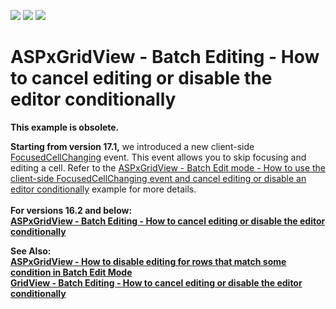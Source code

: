 <!-- default badges list -->
![](https://img.shields.io/endpoint?url=https://codecentral.devexpress.com/api/v1/VersionRange/128532973/17.1.11%2B)
[![](https://img.shields.io/badge/Open_in_DevExpress_Support_Center-FF7200?style=flat-square&logo=DevExpress&logoColor=white)](https://supportcenter.devexpress.com/ticket/details/T115144)
[![](https://img.shields.io/badge/📖_How_to_use_DevExpress_Examples-e9f6fc?style=flat-square)](https://docs.devexpress.com/GeneralInformation/403183)
<!-- default badges end -->
# ASPxGridView - Batch Editing - How to cancel editing or disable the editor conditionally


<p><b>This example is obsolete.</b></p>
<p><strong>Starting from version 17.1,</strong> we introduced a new client-side <a href="https://documentation.devexpress.com/#AspNet/DevExpressWebScriptsASPxClientGridView_FocusedCellChangingtopic">FocusedCellChanging</a> event. This event allows you to skip focusing and editing a cell. Refer to the <a href="https://www.devexpress.com/Support/Center/p/T496531">ASPxGridView - Batch Edit mode - How to use the client-side FocusedCellChanging event and cancel editing or disable an editor conditionally</a> example for more details.<br><br><strong>For versions 16.2 and below:<br>
<a href="https://github.com/DevExpress-Examples/aspxgridview-batch-editing-how-to-cancel-editing-or-disable-the-editor-conditionally-t115144/tree/14.1.3+">ASPxGridView - Batch Editing - How to cancel editing or disable the editor conditionally</a>    
<p> </p>
<p><strong>See Also:<br><a href="https://www.devexpress.com/Support/Center/p/T101164">ASPxGridView - How to disable editing for rows that match some condition in Batch Edit Mode</a> <br><a href="https://www.devexpress.com/Support/Center/p/T115116">GridView - Batch Editing - How to cancel editing or disable the editor conditionally</a> </strong></p>

<br/>


